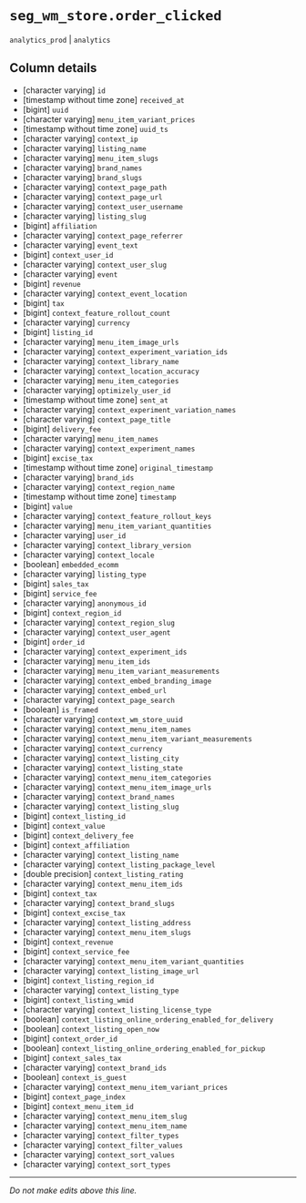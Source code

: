 # `seg_wm_store.order_clicked`
`analytics_prod` | `analytics`

## Column details
* [character varying] `id`
* [timestamp without time zone] `received_at`
* [bigint]    `uuid`
* [character varying] `menu_item_variant_prices`
* [timestamp without time zone] `uuid_ts`
* [character varying] `context_ip`
* [character varying] `listing_name`
* [character varying] `menu_item_slugs`
* [character varying] `brand_names`
* [character varying] `brand_slugs`
* [character varying] `context_page_path`
* [character varying] `context_page_url`
* [character varying] `context_user_username`
* [character varying] `listing_slug`
* [bigint]    `affiliation`
* [character varying] `context_page_referrer`
* [character varying] `event_text`
* [bigint]    `context_user_id`
* [character varying] `context_user_slug`
* [character varying] `event`
* [bigint]    `revenue`
* [character varying] `context_event_location`
* [bigint]    `tax`
* [bigint]    `context_feature_rollout_count`
* [character varying] `currency`
* [bigint]    `listing_id`
* [character varying] `menu_item_image_urls`
* [character varying] `context_experiment_variation_ids`
* [character varying] `context_library_name`
* [character varying] `context_location_accuracy`
* [character varying] `menu_item_categories`
* [character varying] `optimizely_user_id`
* [timestamp without time zone] `sent_at`
* [character varying] `context_experiment_variation_names`
* [character varying] `context_page_title`
* [bigint]    `delivery_fee`
* [character varying] `menu_item_names`
* [character varying] `context_experiment_names`
* [bigint]    `excise_tax`
* [timestamp without time zone] `original_timestamp`
* [character varying] `brand_ids`
* [character varying] `context_region_name`
* [timestamp without time zone] `timestamp`
* [bigint]    `value`
* [character varying] `context_feature_rollout_keys`
* [character varying] `menu_item_variant_quantities`
* [character varying] `user_id`
* [character varying] `context_library_version`
* [character varying] `context_locale`
* [boolean]   `embedded_ecomm`
* [character varying] `listing_type`
* [bigint]    `sales_tax`
* [bigint]    `service_fee`
* [character varying] `anonymous_id`
* [bigint]    `context_region_id`
* [character varying] `context_region_slug`
* [character varying] `context_user_agent`
* [bigint]    `order_id`
* [character varying] `context_experiment_ids`
* [character varying] `menu_item_ids`
* [character varying] `menu_item_variant_measurements`
* [character varying] `context_embed_branding_image`
* [character varying] `context_embed_url`
* [character varying] `context_page_search`
* [boolean]   `is_framed`
* [character varying] `context_wm_store_uuid`
* [character varying] `context_menu_item_names`
* [character varying] `context_menu_item_variant_measurements`
* [character varying] `context_currency`
* [character varying] `context_listing_city`
* [character varying] `context_listing_state`
* [character varying] `context_menu_item_categories`
* [character varying] `context_menu_item_image_urls`
* [character varying] `context_brand_names`
* [character varying] `context_listing_slug`
* [bigint]    `context_listing_id`
* [bigint]    `context_value`
* [bigint]    `context_delivery_fee`
* [bigint]    `context_affiliation`
* [character varying] `context_listing_name`
* [character varying] `context_listing_package_level`
* [double precision] `context_listing_rating`
* [character varying] `context_menu_item_ids`
* [bigint]    `context_tax`
* [character varying] `context_brand_slugs`
* [bigint]    `context_excise_tax`
* [character varying] `context_listing_address`
* [character varying] `context_menu_item_slugs`
* [bigint]    `context_revenue`
* [bigint]    `context_service_fee`
* [character varying] `context_menu_item_variant_quantities`
* [character varying] `context_listing_image_url`
* [bigint]    `context_listing_region_id`
* [character varying] `context_listing_type`
* [bigint]    `context_listing_wmid`
* [character varying] `context_listing_license_type`
* [boolean]   `context_listing_online_ordering_enabled_for_delivery`
* [boolean]   `context_listing_open_now`
* [bigint]    `context_order_id`
* [boolean]   `context_listing_online_ordering_enabled_for_pickup`
* [bigint]    `context_sales_tax`
* [character varying] `context_brand_ids`
* [boolean]   `context_is_guest`
* [character varying] `context_menu_item_variant_prices`
* [bigint]    `context_page_index`
* [bigint]    `context_menu_item_id`
* [character varying] `context_menu_item_slug`
* [character varying] `context_menu_item_name`
* [character varying] `context_filter_types`
* [character varying] `context_filter_values`
* [character varying] `context_sort_values`
* [character varying] `context_sort_types`

-------------------------------------------------------------------------------
*Do not make edits above this line.*
